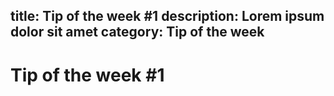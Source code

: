title: Tip of the week #1
description: Lorem ipsum dolor sit amet
category: Tip of the week
----------
# Tip of the week #1
